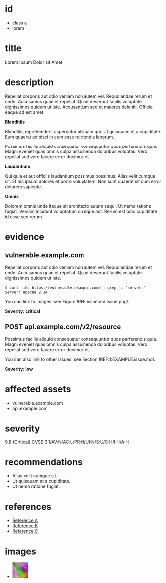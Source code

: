 # id

* class a
* lorem

# title

Lorem Ipsum Dolor sit Amet

# description

Repellat corporis aut odio veniam non autem vel.
Repudiandae rerum et unde. Accusamus quae et repellat.
Quod deserunt facilis voluptate dignissimos quidem ut iste.
Accusantium sed et maiores deleniti.
Officia eaque ad est amet.

**Blanditiis**

Blanditiis reprehenderit aspernatur aliquam qui.
Ut quisquam et a cupiditate.
Eum quaerat adipisci in cum esse reiciendis laborum.

Possimus facilis aliquid consequatur consequuntur quos perferendis quia.
Magni eveniet quas omnis culpa assumenda doloribus voluptas.
Vero repellat sed vero facere error ducimus et.

**Laudantium**

Qui quia et aut officiis laudantium possimus possimus.
Alias velit cumque sit.
Et hic ipsum dolores et porro voluptatem.
Non sunt quaerat sit cum error dolorem sapiente.

**Omnis**

Dolorem omnis unde itaque sit architecto autem sequi.
Ut nemo ratione fugiat.
Veniam incidunt voluptatum cumque aut.
Rerum est odio cupiditate id esse sed rerum.

# evidence

## vulnerable.example.com

Repellat corporis aut odio veniam non autem vel.
Repudiandae rerum et unde. Accusamus quae et repellat.
Quod deserunt facilis voluptate dignissimos quidem ut iste.

```
$ curl -iks https://vulnerable.example.com/ | grep -i 'server:'
Server: Apache 2.14
```

You can link to images: see Figure !REF:issue.md:issue.png!.

**Severity: critical**
      
## POST api.example.com/v2/resource

Possimus facilis aliquid consequatur consequuntur quos perferendis quia.
Magni eveniet quas omnis culpa assumenda doloribus voluptas.
Vero repellat sed vero facere error ducimus et.

You can also link to other issues: see Section !REF:1:EXAMPLE:issue.md!.

**Severity: low**

# affected assets

* vulnerable.example.com
* api.example.com

# severity

9.8 (Critical)
CVSS:3.1/AV:N/AC:L/PR:N/UI:N/S:U/C:H/I:H/A:H

# recommendations

* Alias velit cumque sit.
* Ut quisquam et a cupiditate.
* Ut nemo ratione fugiat.

# references

* [Reference A](https://example.com/)
* [Reference B](https://example.com/)
* [Reference C](https://example.com/)

# images

* ![Vero repellat sed vero facere error ducimus et.](issue.png)
